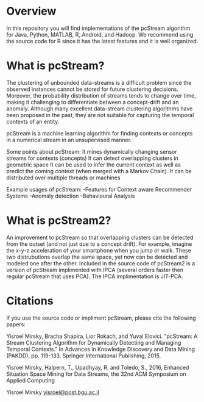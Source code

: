 # Overview
In this repository you will find  implementations of the pcStream algorithm for Java, Python, MATLAB, R, Android, and Hadoop.
We recommend using the source code for R since it has the latest features and it is well organized.

# What is pcStream?
The clustering of unbounded data-streams is a difficult problem since the observed instances cannot be stored for future clustering decisions. Moreover, the probability distribution of streams tends to change over time, making it challenging to differentiate between a concept-drift and an anomaly. Although many excellent data-stream clustering algorithms have been proposed in the past, they are not suitable for capturing the temporal contexts of an entity.
 
pcStream is a machine learning algorithm for finding contexts or concepts in a numerical stream in an unsupervised manner.
 
Some points about pcStream:
It mines dynamically changing sensor streams for  contexts (concepts)
It can detect overlapping clusters in geometric space
It can be used to infer the current context as well as predict the coming context (when merged with a Markov Chain).
It can be distributed over multiple threads or machines
 
Example usages of pcStream:
-Features for Context aware Recommender Systems
-Anomaly detection
-Behavioural Analysis

# What is pcStream2?
An improvement to pcStream so that overlapping clusters can be detected from the outset (and not just due to a concept drift). For example, imagine the x-y-z acceleration of your smartphone when you jump or walk. These two distrubutions overlap the same space, yet now can be detected and modeled one after the other.
Included in the source code of pcStream2 is a version of pcStream implimented with IPCA (several orders faster then regular pcStream that uses PCA). The IPCA implimentation is JIT-PCA.

# Citations
If you use the source code or impliment pcStream, please cite the following papers:

Yisroel Mirsky, Bracha Shapira, Lior Rokach, and Yuval Elovici. "pcStream: A Stream Clustering Algorithm for Dynamically Detecting and Managing Temporal Contexts." In Advances in Knowledge Discovery and Data Mining (PAKDD), pp. 119-133. Springer International Publishing, 2015.

Yisroel Mirsky, Halpern, T., Upadhyay, R. and Toledo, S., 2016, Enhanced Situation Space Mining for Data Streams, the 32nd ACM Symposium on Applied Computing

Yisroel Mirsky
yisroel@post.bgu.ac.il

